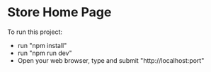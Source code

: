 # Store Home Page

To run this project:

- run "npm install"
- run "npm run dev"
- Open your web browser, type and submit "http://localhost:port"
